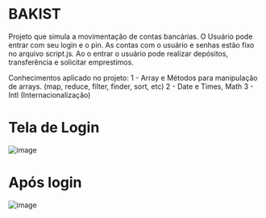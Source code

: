 # BAKIST

Projeto que simula a movimentação de contas bancárias. O Usuário pode entrar com seu login e o pin. As contas com o usuário e senhas estão fixo no arquivo script.js.
Ao o entrar o usuário pode realizar depósitos, transferência e solicitar emprestimos.

Conhecimentos aplicado no projeto:
1 - Array e Métodos para manipulação de arrays. (map, reduce, filter, finder, sort, etc)
2 - Date e Times, Math
3 - Intl (Internacionalização)

# Tela de Login
![image](https://user-images.githubusercontent.com/46545254/126506309-4a5bf3b1-9371-4288-ab4d-ec408a31bf65.png)


# Após login
![image](https://user-images.githubusercontent.com/46545254/126506672-1039ccbd-3a2e-40ea-9fb2-cd9ad95c7206.png)
